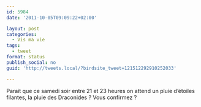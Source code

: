 ```yaml
---
id: 5984
date: '2011-10-05T09:09:22+02:00'

layout: post
categories:
  - Vis ma vie
tags:
  - tweet
format: status
publish_social: no
guid: 'http://tweets.local/?birdsite_tweet=121512292910252033'

---
```


Parait que ce samedi soir entre 21 et 23 heures on attend un pluie d’étoiles filantes, la pluie des Draconides ? Vous confirmez ?